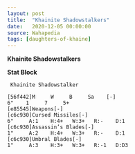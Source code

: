 ```yaml
---
layout: post
title:  "Khainite Shadowstalkers"
date:   2020-12-05 00:00:00
source: Wahapedia
tags: [daughters-of-khaine]
---
```


**Khainite Shadowstalkers**

**Stat Block**
```
 Khainite Shadowstalker
```

```
[56f442]M     W     B     Sa    [-]
6"    1     7     5+    
[e85545]Weapons[-]
[c6c930]Cursed Missiles[-]
6"     A:1    H:4+   W:3+   R:-    D:1   
[c6c930]Assassin’s Blades[-]
1"     A:2    H:4+   W:3+   R:-    D:1   
[c6c930]Umbral Blades[-]
1"     A:3    H:3+   W:3+   R:-1   D:D3  
```
    